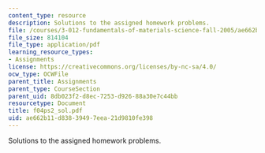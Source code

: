 ```yaml
---
content_type: resource
description: Solutions to the assigned homework problems.
file: /courses/3-012-fundamentals-of-materials-science-fall-2005/ae662b11d83839497eea21d9810fe398_f04ps2_sol.pdf
file_size: 814104
file_type: application/pdf
learning_resource_types:
- Assignments
license: https://creativecommons.org/licenses/by-nc-sa/4.0/
ocw_type: OCWFile
parent_title: Assignments
parent_type: CourseSection
parent_uid: 8db023f2-d8ec-7253-d926-88a30e7c44bb
resourcetype: Document
title: f04ps2_sol.pdf
uid: ae662b11-d838-3949-7eea-21d9810fe398
---
```

Solutions to the assigned homework problems.